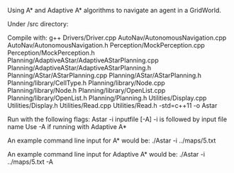 Using A* and Adaptive A* algorithms to navigate an agent in a GridWorld.

Under /src directory:

Compile with:
g++ Drivers/Driver.cpp AutoNav/AutonomousNavigation.cpp AutoNav/AutonomousNavigation.h Perception/MockPerception.cpp Perception/MockPerception.h Planning/AdaptiveAStar/AdaptiveAStarPlanning.cpp Planning/AdaptiveAStar/AdaptiveAStarPlanning.h Planning/AStar/AStarPlanning.cpp Planning/AStar/AStarPlanning.h Planning/library/CellType.h Planning/library/Node.cpp Planning/library/Node.h Planning/library/OpenList.cpp Planning/library/OpenList.h Planning/Planning.h Utilities/Display.cpp Utilities/Display.h Utilities/Read.cpp Utilities/Read.h -std=c++11 -o Astar

Run with the following flags: Astar -i inputfile [-A]
-i is followed by input file name
Use -A if running with Adaptive A*

An example command line input for A* would be:
./Astar -i ../maps/5.txt

An example command line input for Adaptive A* would be:
./Astar -i ../maps/5.txt -A
